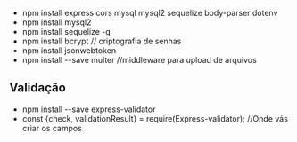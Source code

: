 - npm install express cors mysql mysql2 sequelize body-parser dotenv
- npm install mysql2
- npm install sequelize -g
- npm install bcrypt // criptografia de senhas
- npm install jsonwebtoken
- npm install --save multer //middleware para upload de arquivos


## Validação
- npm install --save express-validator
- const {check, validationResult} = require(Express-validator); //Onde vás criar os campos